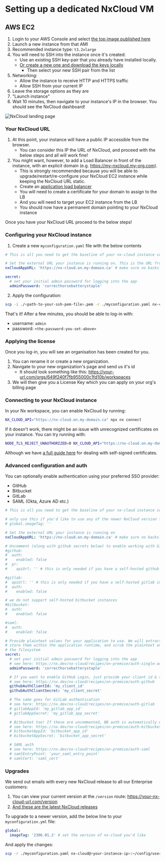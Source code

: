 # Setting up a dedicated NxCloud VM

## AWS EC2

1. Login to your AWS Console and select [the top image published here](https://console.aws.amazon.com/ec2/v2/home?home#Images:visibility=public-images;imageName=nx-cloud;owner=623002322076;sort=desc:imageName)
2. Launch a new instance from that AMI
3. Recommended instance type: `t3.2xlarge`
4. You will need to SSH into the instance once it's created:
   - Use an existing SSH key-pair that you already have installed locally.
   - [Or create a new one and download the keys locally](https://docs.aws.amazon.com/AWSEC2/latest/UserGuide/ec2-key-pairs.html?icmpid=docs_ec2_console#having-ec2-create-your-key-pair)
     - Then select your new SSH pair from the list
5. Networking:
   - Allow the instance to receive HTTP and HTTPS traffic
   - Allow SSH from your current IP
6. Leave the storage options as they are
7. "Launch instance"
8. Wait 10 minutes, then navigate to your instance's IP in the browser. You should see the NxCloud dashboard!

![NxCloud landing page](/nx-cloud/private/images/nx-cloud-landing.png)

### Your NxCloud URL

1. At this point, your instance will have a public IP accessible from the browser.
   - You can consider this IP the URL of NxCloud, and proceed with the below steps and all will work fine!
2. You might want, however, to add a Load Balancer in front of the instance, with an explicit domain (e.g. https://my-nxcloud.my-org.com).
   - This is strongly recommended because you will be able to upgrade/restart/re-configure your NxCloud EC2 instance while keeping the NxCloud URL static.
   - Create an [application load balancer](https://docs.aws.amazon.com/elasticloadbalancing/latest/application/create-application-load-balancer.html)
   - You will need to create a certificate for your domain to assign to the LB
   - And you will need to target your EC2 instance from the LB
   - You should now have a permanent domain pointing to your NxCloud instance

Once you have your NxCloud URL proceed to the below steps!

### Configuring your NxCloud instance

1. Create a new `myconfiguration.yaml` file with the below contents

```yaml
# This is all you need to get the baseline of your nx-cloud instance configured!

# Set the external URL your instance is running on. This is the URL from the previous step
nxCloudAppURL: 'https://nx-cloud.on.my-domain.ca' # make sure no backslash is at the end

secret:
  # set your initial admin password for logging into the app
  adminPassword: 'correcthorsebatterystaple'
```

2. Apply the configuration:

```bash
scp -i ./<path-to-your-ssh-pem-file>.pem -r ./myconfiguration.yaml nx-cloud@<your-instance-ip>:~/config/user/update.yaml
```

That's it! After a few minutes, you should be able to log-in with:

- username: `admin`
- password: `<the-password-you-set-above>`

### Applying the license

Once you log-in, you will see an organisation has been created for you.

1. You can rename it or create a new organization.
2. Navigate to your new organization's page and send us it's id
   - It should look something like this: https://your-url.com/orgs/649f240f7fb955000c1fd10b/workspaces
3. We will then give you a License Key which you can apply on your org's billing page

### Connecting to your NxCloud instance

In your Nx workspace, you can enable NxCloud by running:

```bash
NX_CLOUD_API="https://nx-cloud.on.my-domain.ca" npx nx connect
```

If it doesn't work, there might be an issue with unrecognized certificates on your instance. You can try running with:

```bash
NODE_TLS_REJECT_UNAUTHORIZED=0 NX_CLOUD_API="https://nx-cloud.on.my-domain.ca" npx nx connect
```

Although we have [a full guide here](https://github.com/nrwl/nx-cloud-helm/blob/main/PROXY-GUIDE.md#nxcloud-runner-proxy-issues) for dealing with self-signed certificates.

### Advanced configuration and auth

You can optionally enable authentication using your preferred SSO provider:

- GitHub
- Bitbucket
- GitLab
- SAML (Okta, Azure AD etc.)

```yaml
# This is all you need to get the baseline of your nx-cloud instance configured!

# only use this if you'd like to use any of the newer NxCloud version from here: https://nx.dev/nx-cloud/reference/release-notes#docker-containers
# global.imageTag: ''

# Set the external URL your instance is running on
nxCloudAppURL: 'https://nx-cloud.on.my-domain.ca' # make sure no backslash is at the end

# Uncomment (along with github secrets below) to enable working with GitHub pull requests or github auth
#github:
#  auth:
#    enabled: false
#  pr:
#    apiUrl: '' # this is only needed if you have a self-hosted github instance

#gitlab:
#  apiUrl: '' # this is only needed if you have a self-hosted gitlab instance
#  auth:
#    enabled: false

# we do not support self-hosted bitbucket instances
#bitbucket:
#  auth:
#    enabled: false

#saml:
#  auth:
#    enabled: false

# Provide plaintext values for your application to use. We will extract them,
# store them within the application runtime, and scrub the plaintext ones from
# the filesystem
secret:
  # set your initial admin password for logging into the app
  # see here: https://nx.dev/nx-cloud/recipes/on-premise/auth-single-admin
  adminPassword: 'correcthorsebatterystaple'

  # If you want to enable GitHub Login, just provide your client id & secret, we handle the rest
  # see here: https://nx.dev/nx-cloud/recipes/on-premise/auth-github
  githubAuthClientId: 'my_client_id'
  githubAuthClientSecret: 'my_client_secret'

  # The same goes for GitLab authentication
  # see here: https://nx.dev/nx-cloud/recipes/on-premise/auth-gitlab
  # gitlabAppId: 'my_gitlab_app_id'
  # gitlabAppSecret: 'my_gitlab_app_secret'

  # Bitbucket too! If these are uncommented, BB auth is automatically enabled
  # see here: https://nx.dev/nx-cloud/recipes/on-premise/auth-bitbucket
  # bitbucketAppId: 'bitbucket_app_id'
  # bitbucketAppSecret: 'bitbucket_app_secret'

  # SAML auth
  # see here: https://nx.dev/nx-cloud/recipes/on-premise/auth-saml
  # samlEntryPoint: 'your_saml_entry_point'
  # samlCert: 'saml_cert'
```

### Upgrades

We send out emails with every new NxCloud release to all our Enterprise customers:

1. You can view your current version at the `/version` route: https://your-nx-cloud-url.com/version
2. [And these are the latest NxCloud releases](https://nx.dev/nx-cloud/reference/release-notes#docker-containers)

To upgrade to a newer version, add the below line to your `myconfiguration.yml` file:

```yaml
global:
  imageTag: '2306.01.2' # set the version of nx-cloud you'd like
```

And apply the changes:

```bash
scp -r ./myconfiguration.yaml nx-cloud@<your-instance-ip>:~/config/user/update.yaml
```

